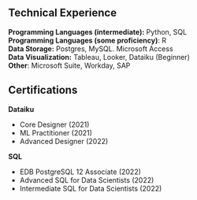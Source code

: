 ## Technical Experience
**Programming Languages (intermediate):** Python, SQL <br>
**Programming Languages (some proficiency)**: R <br>
**Data Storage:** Postgres, MySQL. Microsoft Access<br>
**Data Visualization:** Tableau, Looker, Dataiku (Beginner) <br>
**Other**: Microsoft Suite, Workday, SAP <br>

## Certifications
**Dataiku**<br>
- Core Designer (2021)
- ML Practitioner (2021)
- Advanced Designer (2022)

**SQL**<br>
- EDB PostgreSQL 12 Associate (2022)
- Advanced SQL for Data Scientists (2022)
- Intermediate SQL for Data Scientists (2022)
